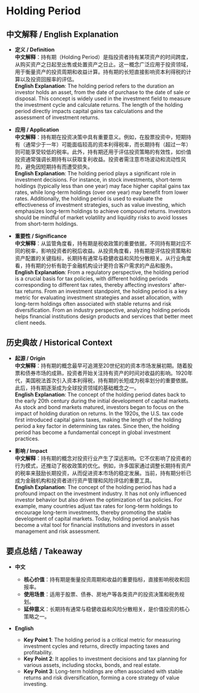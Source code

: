 # Holding Period

## 中文解释 / English Explanation

* **定义 / Definition**  
  **中文解释**：持有期（Holding Period）是指投资者持有某项资产的时间跨度，从购买资产之日起至出售或处置资产之日止。这一概念广泛应用于投资领域，用于衡量资产的投资周期和收益计算。持有期的长短直接影响资本利得税的计算以及投资回报率的评估。  
  **English Explanation**: The holding period refers to the duration an investor holds an asset, from the date of purchase to the date of sale or disposal. This concept is widely used in the investment field to measure the investment cycle and calculate returns. The length of the holding period directly impacts capital gains tax calculations and the assessment of investment returns.

* **应用 / Application**  
  **中文解释**：持有期在投资决策中具有重要意义。例如，在股票投资中，短期持有（通常少于一年）可能面临较高的资本利得税率，而长期持有（超过一年）则可能享受较低的税率。此外，持有期还用于评估投资策略的有效性，如价值投资通常强调长期持有以获取复利收益。投资者需注意市场波动和流动性风险，避免因短期持有而遭受损失。  
  **English Explanation**: The holding period plays a significant role in investment decisions. For instance, in stock investments, short-term holdings (typically less than one year) may face higher capital gains tax rates, while long-term holdings (over one year) may benefit from lower rates. Additionally, the holding period is used to evaluate the effectiveness of investment strategies, such as value investing, which emphasizes long-term holdings to achieve compound returns. Investors should be mindful of market volatility and liquidity risks to avoid losses from short-term holdings.

* **重要性 / Significance**  
  **中文解释**：从监管角度看，持有期是税收政策的重要依据，不同持有期对应不同的税率，影响投资者的税后收益。从投资角度看，持有期是评估投资策略和资产配置的关键指标，长期持有通常与稳健收益和风险分散相关。从行业角度看，持有期的分析有助于金融机构设计更符合客户需求的产品和服务。  
  **English Explanation**: From a regulatory perspective, the holding period is a crucial basis for tax policies, with different holding periods corresponding to different tax rates, thereby affecting investors' after-tax returns. From an investment standpoint, the holding period is a key metric for evaluating investment strategies and asset allocation, with long-term holdings often associated with stable returns and risk diversification. From an industry perspective, analyzing holding periods helps financial institutions design products and services that better meet client needs.

## 历史典故 / Historical Context

* **起源 / Origin**  
  **中文解释**：持有期的概念最早可追溯至20世纪初的资本市场发展初期。随着股票和债券市场的成熟，投资者开始关注持有资产的时间对收益的影响。1920年代，美国税法首次引入资本利得税，持有期的长短成为税率划分的重要依据。此后，持有期逐渐成为全球投资领域的基础概念之一。  
  **English Explanation**: The concept of the holding period dates back to the early 20th century during the initial development of capital markets. As stock and bond markets matured, investors began to focus on the impact of holding duration on returns. In the 1920s, the U.S. tax code first introduced capital gains taxes, making the length of the holding period a key factor in determining tax rates. Since then, the holding period has become a fundamental concept in global investment practices.

* **影响 / Impact**  
  **中文解释**：持有期的概念对投资行业产生了深远影响。它不仅影响了投资者的行为模式，还推动了税收政策的优化。例如，许多国家通过调整长期持有资产的税率来鼓励长期投资，从而促进资本市场的稳定发展。当前，持有期分析已成为金融机构和投资者进行资产管理和风险评估的重要工具。  
  **English Explanation**: The concept of the holding period has had a profound impact on the investment industry. It has not only influenced investor behavior but also driven the optimization of tax policies. For example, many countries adjust tax rates for long-term holdings to encourage long-term investments, thereby promoting the stable development of capital markets. Today, holding period analysis has become a vital tool for financial institutions and investors in asset management and risk assessment.

## 要点总结 / Takeaway

* **中文**  
  - **核心价值**：持有期是衡量投资周期和收益的重要指标，直接影响税收和回报率。  
  - **使用场景**：适用于股票、债券、房地产等各类资产的投资决策和税务规划。  
  - **延伸意义**：长期持有通常与稳健收益和风险分散相关，是价值投资的核心策略之一。

* **English**  
  - **Key Point 1**: The holding period is a critical metric for measuring investment cycles and returns, directly impacting taxes and profitability.  
  - **Key Point 2**: It applies to investment decisions and tax planning for various assets, including stocks, bonds, and real estate.  
  - **Key Point 3**: Long-term holdings are often associated with stable returns and risk diversification, forming a core strategy of value investing.